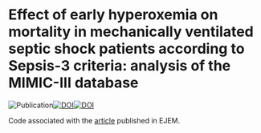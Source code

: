 # Effect of early hyperoxemia on mortality in mechanically ventilated septic shock patients according to Sepsis-3 criteria: analysis of the MIMIC-III database

![Publication](https://img.shields.io/badge/Status-Published-green)[![DOI](https://img.shields.io/badge/DOI-10.1097%2FMEJ.0000000000000854-blue)](https://doi.org/10.1097/mej.0000000000000854)[![DOI](https://zenodo.org/badge/223952534.svg)](https://zenodo.org/badge/latestdoi/223952534)

Code associated with the [article](https://doi.org/10.1097/mej.0000000000000854) published in EJEM. 



